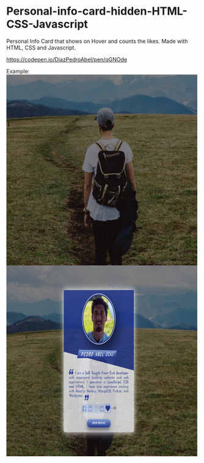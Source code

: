 # Personal-info-card-hidden-HTML-CSS-Javascript
Personal Info Card that shows on Hover and counts the likes. Made with HTML, CSS and Javascript.

https://codepen.io/DiazPedroAbel/pen/qGNOde

Example:
<img src="https://raw.githubusercontent.com/coderHook/Personal-info-card-hidden-HTML-CSS-Javascript/master/example/card0.jpg" align="left" height="500" width="500" >

<img src="https://raw.githubusercontent.com/coderHook/Personal-info-card-hidden-HTML-CSS-Javascript/master/example/card1.jpg" align="left" height="500" width="500" >
